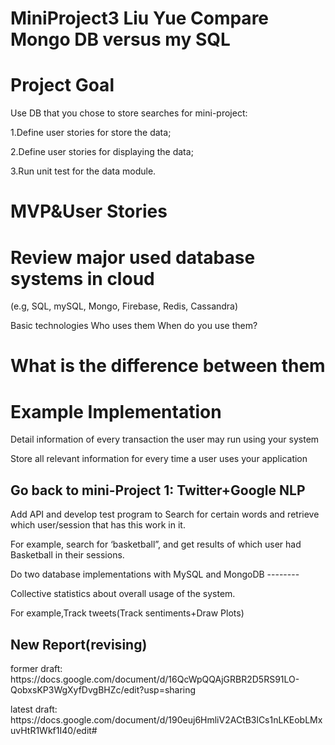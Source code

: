 MiniProject3 Liu Yue
Compare Mongo DB versus my SQL
====

Project Goal
====
<p>Use DB that you chose to store searches for mini-project:<p>
<p>1.Define user stories for store the data;<p>
<p>2.Define user stories for displaying the data;<p>
<p>3.Run unit test for the data module.<p>

MVP&User Stories
====

Review major used database systems in cloud 
====
<p>(e.g, SQL, mySQL, Mongo, Firebase, Redis, Cassandra)<p>
Basic technologies
Who uses them
When do you use them?

What is the difference between them
====

Example Implementation
====
<p>Detail information of every transaction the user may run using your system<p>
<p>Store all relevant information for every time a user uses your application<p>

Go back to mini-Project 1:  Twitter+Google NLP
--------
<p>Add API and develop test program to
Search for certain words and retrieve which user/session that has this work in it.<p>  
<p>For example, search for ‘basketball”, and get results of which user had Basketball in their sessions.<p>
Do two database implementations with MySQL and MongoDB
--------
<p>Collective statistics about overall usage of the system.<p>  
<p>For example,Track tweets(Track sentiments+Draw Plots)<p>
  
New Report(revising)
------
<p> former draft: https://docs.google.com/document/d/16QcWpQQAjGRBR2D5RS91LO-QobxsKP3WgXyfDvgBHZc/edit?usp=sharing<p>
<p> latest draft: https://docs.google.com/document/d/190euj6HmliV2ACtB3lCs1nLKEobLMxuvHtR1Wkf1I40/edit# <p>
